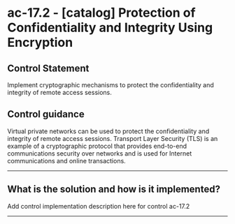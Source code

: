 # ac-17.2 - \[catalog\] Protection of Confidentiality and Integrity Using Encryption

## Control Statement

Implement cryptographic mechanisms to protect the confidentiality and integrity of remote access sessions.

## Control guidance

Virtual private networks can be used to protect the confidentiality and integrity of remote access sessions. Transport Layer Security (TLS) is an example of a cryptographic protocol that provides end-to-end communications security over networks and is used for Internet communications and online transactions.

______________________________________________________________________

## What is the solution and how is it implemented?

Add control implementation description here for control ac-17.2

______________________________________________________________________
